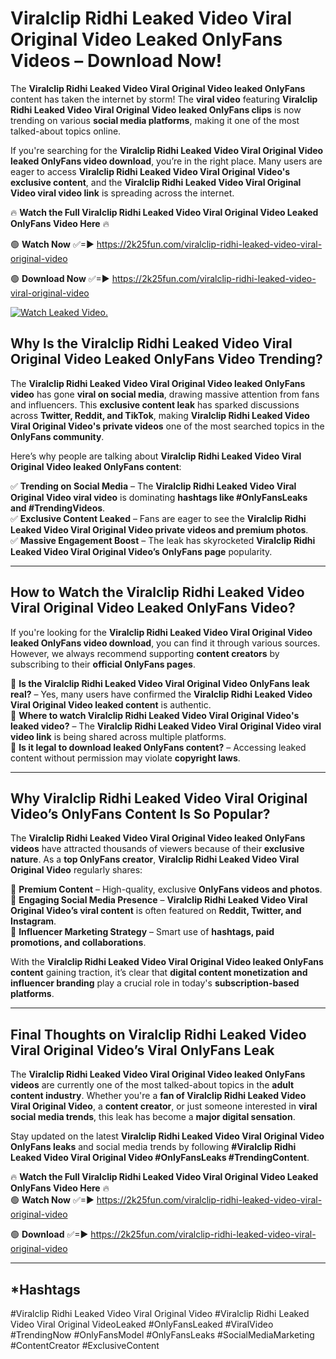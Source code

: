 # Viralclip Ridhi Leaked Video Viral Original Video Leaked OnlyFans Videos – Download Now!

The **Viralclip Ridhi Leaked Video Viral Original Video leaked OnlyFans** content has taken the internet by storm! The **viral video** featuring **Viralclip Ridhi Leaked Video Viral Original Video leaked OnlyFans clips** is now trending on various **social media platforms**, making it one of the most talked-about topics online.  

If you're searching for the **Viralclip Ridhi Leaked Video Viral Original Video leaked OnlyFans video download**, you’re in the right place. Many users are eager to access **Viralclip Ridhi Leaked Video Viral Original Video's exclusive content**, and the **Viralclip Ridhi Leaked Video Viral Original Video viral video link** is spreading across the internet.  

🔥 **Watch the Full Viralclip Ridhi Leaked Video Viral Original Video Leaked OnlyFans Video Here** 🔥  

🟢 **Watch Now** ✅=► https://2k25fun.com/viralclip-ridhi-leaked-video-viral-original-video

🟢 **Download Now** ✅=► https://2k25fun.com/viralclip-ridhi-leaked-video-viral-original-video

[![Watch Leaked Video.](https://miro.medium.com/v2/resize:fit:828/format:webp/1*cilzJN44JGOrTw9NJCrNHA.gif "Watch Leaked Video")](https://2k25fun.com/viralclip-ridhi-leaked-video-viral-original-video)

## **Why Is the Viralclip Ridhi Leaked Video Viral Original Video Leaked OnlyFans Video Trending?**  

The **Viralclip Ridhi Leaked Video Viral Original Video leaked OnlyFans video** has gone **viral on social media**, drawing massive attention from fans and influencers. This **exclusive content leak** has sparked discussions across **Twitter, Reddit, and TikTok**, making **Viralclip Ridhi Leaked Video Viral Original Video's private videos** one of the most searched topics in the **OnlyFans community**.  

Here’s why people are talking about **Viralclip Ridhi Leaked Video Viral Original Video leaked OnlyFans content**:  

✅ **Trending on Social Media** – The **Viralclip Ridhi Leaked Video Viral Original Video viral video** is dominating **hashtags like #OnlyFansLeaks and #TrendingVideos**.  
✅ **Exclusive Content Leaked** – Fans are eager to see the **Viralclip Ridhi Leaked Video Viral Original Video private videos and premium photos**.  
✅ **Massive Engagement Boost** – The leak has skyrocketed **Viralclip Ridhi Leaked Video Viral Original Video’s OnlyFans page** popularity.  

---

## **How to Watch the Viralclip Ridhi Leaked Video Viral Original Video Leaked OnlyFans Video?**  

If you're looking for the **Viralclip Ridhi Leaked Video Viral Original Video leaked OnlyFans video download**, you can find it through various sources. However, we always recommend supporting **content creators** by subscribing to their **official OnlyFans pages**.  

🔹 **Is the Viralclip Ridhi Leaked Video Viral Original Video OnlyFans leak real?** – Yes, many users have confirmed the **Viralclip Ridhi Leaked Video Viral Original Video leaked content** is authentic.  
🔹 **Where to watch Viralclip Ridhi Leaked Video Viral Original Video's leaked video?** – The **Viralclip Ridhi Leaked Video Viral Original Video viral video link** is being shared across multiple platforms.  
🔹 **Is it legal to download leaked OnlyFans content?** – Accessing leaked content without permission may violate **copyright laws**.  

---

## **Why Viralclip Ridhi Leaked Video Viral Original Video’s OnlyFans Content Is So Popular?**  

The **Viralclip Ridhi Leaked Video Viral Original Video leaked OnlyFans videos** have attracted thousands of viewers because of their **exclusive nature**. As a **top OnlyFans creator**, **Viralclip Ridhi Leaked Video Viral Original Video** regularly shares:  

📌 **Premium Content** – High-quality, exclusive **OnlyFans videos and photos**.  
📌 **Engaging Social Media Presence** – **Viralclip Ridhi Leaked Video Viral Original Video’s viral content** is often featured on **Reddit, Twitter, and Instagram**.  
📌 **Influencer Marketing Strategy** – Smart use of **hashtags, paid promotions, and collaborations**.  

With the **Viralclip Ridhi Leaked Video Viral Original Video leaked OnlyFans content** gaining traction, it’s clear that **digital content monetization and influencer branding** play a crucial role in today's **subscription-based platforms**.  

---

## **Final Thoughts on Viralclip Ridhi Leaked Video Viral Original Video’s Viral OnlyFans Leak**  

The **Viralclip Ridhi Leaked Video Viral Original Video leaked OnlyFans videos** are currently one of the most talked-about topics in the **adult content industry**. Whether you're a **fan of Viralclip Ridhi Leaked Video Viral Original Video**, a **content creator**, or just someone interested in **viral social media trends**, this leak has become a **major digital sensation**.  

Stay updated on the latest **Viralclip Ridhi Leaked Video Viral Original Video OnlyFans leaks** and social media trends by following **#Viralclip Ridhi Leaked Video Viral Original Video #OnlyFansLeaks #TrendingContent**.  

🔥 **Watch the Full Viralclip Ridhi Leaked Video Viral Original Video Leaked OnlyFans Video Here** 🔥  
🟢 **Watch Now** ✅=► https://2k25fun.com/viralclip-ridhi-leaked-video-viral-original-video

🟢 **Download** ✅=► https://2k25fun.com/viralclip-ridhi-leaked-video-viral-original-video

---

## *Hashtags
#Viralclip Ridhi Leaked Video Viral Original Video #Viralclip Ridhi Leaked Video Viral Original VideoLeaked #OnlyFansLeaked #ViralVideo #TrendingNow #OnlyFansModel #OnlyFansLeaks #SocialMediaMarketing #ContentCreator #ExclusiveContent  